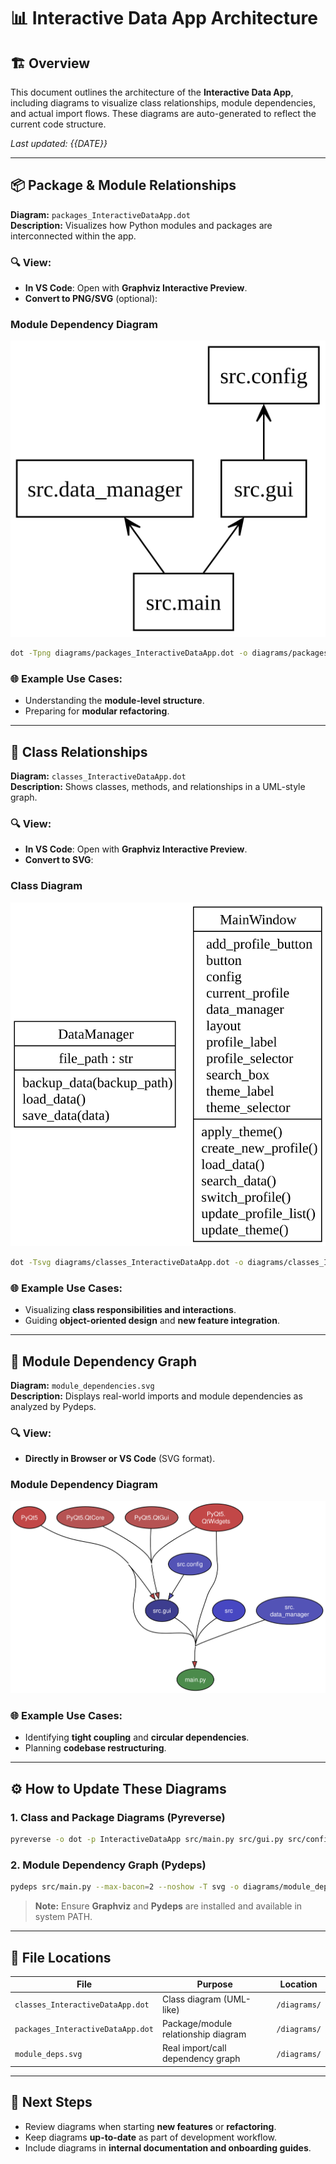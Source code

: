 # 📊 Interactive Data App Architecture

## 🏗️ Overview

This document outlines the architecture of the **Interactive Data App**, including diagrams to visualize class relationships, module dependencies, and actual import flows. These diagrams are auto-generated to reflect the current code structure.

_Last updated: {{DATE}}_

---

## 📦 Package & Module Relationships

**Diagram:** `packages_InteractiveDataApp.dot`  
**Description:** Visualizes how Python modules and packages are interconnected within the app.

### 🔍 View:
- **In VS Code**: Open with **Graphviz Interactive Preview**.
- **Convert to PNG/SVG** (optional):

### Module Dependency Diagram
![Module Dependency](../diagrams/packages_InteractiveDataApp.svg)

```bash
dot -Tpng diagrams/packages_InteractiveDataApp.dot -o diagrams/packages_InteractiveDataApp.png
```

### 🌐 Example Use Cases:
- Understanding the **module-level structure**.
- Preparing for **modular refactoring**.

---

## 🧱 Class Relationships

**Diagram:** `classes_InteractiveDataApp.dot`  
**Description:** Shows classes, methods, and relationships in a UML-style graph.

### 🔍 View:
- **In VS Code**: Open with **Graphviz Interactive Preview**.
- **Convert to SVG**:

### Class Diagram
![Class Diagram](../diagrams/classes_InteractiveDataApp.svg)

```bash
dot -Tsvg diagrams/classes_InteractiveDataApp.dot -o diagrams/classes_InteractiveDataApp.svg
```

### 🌐 Example Use Cases:
- Visualizing **class responsibilities and interactions**.
- Guiding **object-oriented design** and **new feature integration**.

---

## 🔄 Module Dependency Graph

**Diagram:** `module_dependencies.svg`  
**Description:** Displays real-world imports and module dependencies as analyzed by Pydeps.

### 🔍 View:
- **Directly in Browser or VS Code** (SVG format).

### Module Dependency Diagram
![Module Dependency](../diagrams/module_dependencies.svg)

### 🌐 Example Use Cases:
- Identifying **tight coupling** and **circular dependencies**.
- Planning **codebase restructuring**.

---

## ⚙️ How to Update These Diagrams

### 1. **Class and Package Diagrams** (Pyreverse)
```bash
pyreverse -o dot -p InteractiveDataApp src/main.py src/gui.py src/config.py src/data_manager.py
```

### 2. **Module Dependency Graph** (Pydeps)
```bash
pydeps src/main.py --max-bacon=2 --noshow -T svg -o diagrams/module_deps.svg
```

> **Note:** Ensure **Graphviz** and **Pydeps** are installed and available in system PATH.

---

## 📁 File Locations

| File                                 | Purpose                                 | Location       |
|--------------------------------------|-----------------------------------------|----------------|
| `classes_InteractiveDataApp.dot`     | Class diagram (UML-like)                | `/diagrams/`   |
| `packages_InteractiveDataApp.dot`    | Package/module relationship diagram    | `/diagrams/`   |
| `module_deps.svg`                   | Real import/call dependency graph      | `/diagrams/`   |

---

## 🚀 Next Steps

- Review diagrams when starting **new features** or **refactoring**.
- Keep diagrams **up-to-date** as part of development workflow.
- Include diagrams in **internal documentation and onboarding guides**.

